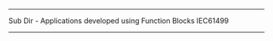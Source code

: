 ----------------------------------------------------------------

Sub Dir - Applications developed using Function Blocks IEC61499

----------------------------------------------------------------
